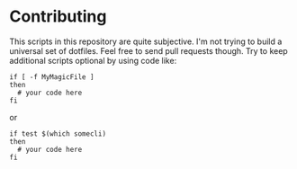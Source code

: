 # Contributing

This scripts in this repository are quite subjective. I'm not trying to build a universal set of dotfiles. Feel free to send pull requests though. Try to keep additional scripts optional by using code like:

```
if [ -f MyMagicFile ]
then
  # your code here
fi
```

or

```
if test $(which somecli)
then
  # your code here
fi
```